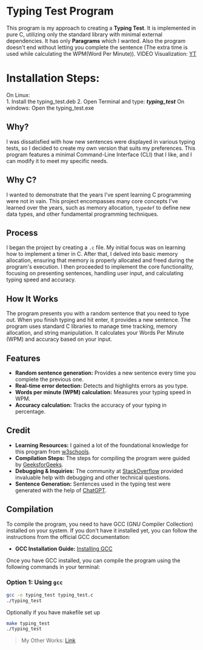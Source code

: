 # Typing Test Program
This program is my approach to creating a **Typing Test**. It is implemented in pure C, utilizing only the standard library with minimal external dependencies. It has only **Paragrams** which I wanted. Also the program doesn't end without letting you complete the sentence (The extra time is used while calculating the WPM(Word Per Minute)).
VIDEO Visualization: [YT](https://youtu.be/9x4T1kilJW8)

# Installation Steps:
On Linux:   
    1. Install the typing_test.deb
    2. Open Terminal and type: ***typing_test***
On windows: Open the typing_test.exe

## Why?
I was dissatisfied with how new sentences were displayed in various typing tests, so I decided to create my own version that suits my preferences. This program features a minimal Command-Line Interface (CLI) that I like, and I can modify it to meet my specific needs.

## Why C?
I wanted to demonstrate that the years I've spent learning C programming were not in vain. This project encompasses many core concepts I've learned over the years, such as memory allocation, `typedef` to define new data types, and other fundamental programming techniques.

## Process
I began the project by creating a `.c` file. My initial focus was on learning how to implement a timer in C. After that, I delved into basic memory allocation, ensuring that memory is properly allocated and freed during the program's execution. I then proceeded to implement the core functionality, focusing on presenting sentences, handling user input, and calculating typing speed and accuracy.

## How It Works
The program presents you with a random sentence that you need to type out. When you finish typing and hit enter, it provides a new sentence. The program uses standard C libraries to manage time tracking, memory allocation, and string manipulation. It calculates your Words Per Minute (WPM) and accuracy based on your input.

## Features
- **Random sentence generation:** Provides a new sentence every time you complete the previous one.
- **Real-time error detection:** Detects and highlights errors as you type.
- **Words per minute (WPM) calculation:** Measures your typing speed in WPM.
- **Accuracy calculation:** Tracks the accuracy of your typing in percentage.

## Credit
- **Learning Resources:** I gained a lot of the foundational knowledge for this program from [w3schools](https://www.w3schools.com/).
- **Compilation Steps:** The steps for compiling the program were guided by [GeeksforGeeks](https://www.geeksforgeeks.org/compiling-a-c-program-behind-the-scenes/).
- **Debugging & Inquiries:** The community at [StackOverflow](https://stackoverflow.com/) provided invaluable help with debugging and other technical questions.
- **Sentence Generation:** Sentences used in the typing test were generated with the help of [ChatGPT](https://chatgpt.com/).

## Compilation
To compile the program, you need to have GCC (GNU Compiler Collection) installed on your system. If you don't have it installed yet, you can follow the instructions from the official GCC documentation:

- **GCC Installation Guide:** [Installing GCC](https://gcc.gnu.org/install/)

Once you have GCC installed, you can compile the program using the following commands in your terminal:

### Option 1: Using `gcc`
```bash
gcc -o typing_test typing_test.c
./typing_test
```
Optionally if you have makefile set up
```bash
make typing_test
./typing_test
```

> My Other Works: [Link](https://birajtiwari.com.np)
